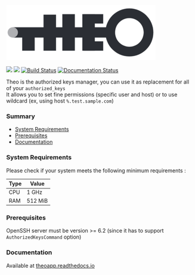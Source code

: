 ![Theo](theo-logo-400.png)

[![](https://images.microbadger.com/badges/version/theoapp/theo.svg)](https://microbadger.com/images/theoapp/theo "theoapp/theo")
[![](https://images.microbadger.com/badges/image/theoapp/theo.svg)](https://microbadger.com/images/theoapp/theo) 
[![Build Status](https://travis-ci.org/theoapp/theo-node.svg?branch=master)](https://travis-ci.org/theoapp/theo-node)
[![Documentation Status](https://readthedocs.org/projects/theoapp/badge/?version=latest)](https://theoapp.readthedocs.io/en/latest/?badge=latest)

Theo is the authorized keys manager, you can use it as replacement for all of your `authorized_keys`   
It allows you to set fine permissions (specific user and host) or to use wildcard (ex, using host `%.test.sample.com`) 

### Summary

- [System Requirements](#system-requirements)
- [Prerequisites](#prerequisites)
- [Documentation](#documentation)

### System Requirements

Please check if your system meets the following minimum requirements :

| Type |  Value  |
| ---- | ------- | 
| CPU  | 1 GHz   | 
| RAM  | 512 MiB |

### Prerequisites

OpenSSH server must be version >= 6.2 (since it has to support `AuthorizedKeysCommand` option)

### Documentation

Available at [theoapp.readthedocs.io](https://theoapp.readthedocs.io/en/latest/)

